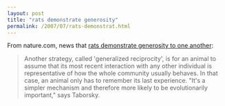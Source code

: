 ```yaml
---
layout: post
title: "rats demonstrate generosity"
permalink: /2007/07/rats-demonstrat.html
---
```


<p>From nature.com, news that <a href="http://www.nature.com/news/2007/070702/full/070702-4.html">rats demonstrate generosity to one another</a>:</p>

<blockquote cite="http://www.nature.com/news/2007/070702/full/070702-4.html"><p>Another strategy, called 'generalized reciprocity', is for an animal to assume that its most recent interaction with any other individual is representative of how the whole community usually behaves. In that case, an animal only has to remember its last experience. &quot;It's a simpler mechanism and therefore more likely to be evolutionarily important,&quot; says Taborsky.</p></blockquote>


